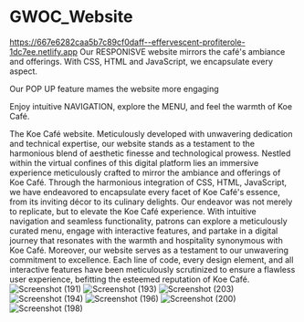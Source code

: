 # GWOC_Website
https://667e6282caa5b7c89cf0daff--effervescent-profiterole-1dc7ee.netlify.app
Our RESPONISVE website mirrors the café's ambiance and offerings.
With CSS, HTML and JavaScript, we encapsulate every aspect.

Our POP UP feature mames the website more engaging


Enjoy intuitive NAVIGATION, explore the MENU, and feel the warmth of Koe Café.


The Koe Café website. Meticulously developed with unwavering dedication and technical expertise, our website stands as a testament to the harmonious blend of aesthetic finesse and technological prowess. Nestled within the virtual confines of this digital platform lies an immersive experience meticulously crafted to mirror the ambiance and offerings of Koe Café. Through the harmonious integration of CSS, HTML, JavaScript, we have endeavored to encapsulate every facet of Koe Café's essence, from its inviting décor to its culinary delights. Our endeavor was not merely to replicate, but to elevate the Koe Café experience. With intuitive navigation and seamless functionality, patrons can explore a meticulously curated menu, engage with interactive features, and partake in a digital journey that resonates with the warmth and hospitality synonymous with Koe Café. Moreover, our website serves as a testament to our unwavering commitment to excellence. Each line of code, every design element, and all interactive features have been meticulously scrutinized to ensure a flawless user experience, befitting the esteemed reputation of Koe Café.
![Screenshot (191)](https://github.com/preeshaSheth/GWOC_Website/assets/148615465/661c6d87-f326-46f4-95ae-53473af7cc32)
![Screenshot (193)](https://github.com/preeshaSheth/GWOC_Website/assets/148615465/e59a8861-c2bd-406a-a0a6-948cebd35fa4)
![Screenshot (203)](https://github.com/preeshaSheth/GWOC_Website/assets/148615465/01ff9f4f-4fdc-4b9e-a471-a68c875ca2b3)
![Screenshot (194)](https://github.com/preeshaSheth/GWOC_Website/assets/148615465/076cdf1b-e95a-4d65-a137-bc9a7b226897)
![Screenshot (196)](https://github.com/preeshaSheth/GWOC_Website/assets/148615465/b4b6a546-46d5-48a8-aab1-37009e30a381)
![Screenshot (200)](https://github.com/preeshaSheth/GWOC_Website/assets/148615465/c964f3cc-c0b8-46a7-ac7a-bc3174689b56)
![Screenshot (198)](https://github.com/preeshaSheth/GWOC_Website/assets/148615465/57a26387-05db-4a73-9e40-d591d5f1757a)









